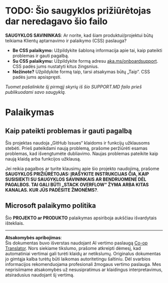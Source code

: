 <!--
CO_OP_TRANSLATOR_METADATA:
{
  "original_hash": "b7244261ee19497082edf33bcce64717",
  "translation_date": "2025-09-10T05:44:33+00:00",
  "source_file": "SUPPORT.md",
  "language_code": "lt"
}
-->
# TODO: Šio saugyklos prižiūrėtojas dar neredagavo šio failo

**SAUGYKLOS SAVININKAS**: Ar norite, kad šiam produktui/projektui būtų teikiama Klientų aptarnavimo ir palaikymo (CSS) paslauga?

- **Be CSS palaikymo:** Užpildykite šabloną informacija apie tai, kaip pateikti problemas ir gauti pagalbą.
- **Su CSS palaikymu:** Užpildykite formą adresu [aka.ms/onboardsupport](https://aka.ms/onboardsupport). CSS padės jums nustatyti kitus žingsnius.
- **Nežinote?** Užpildykite formą taip, tarsi atsakymas būtų „Taip“. CSS padės jums apsispręsti.

*Tuomet pašalinkite šį pirmąjį skyrių iš šio SUPPORT.MD failo prieš publikuodami savo saugyklą.*

# Palaikymas

## Kaip pateikti problemas ir gauti pagalbą  

Šis projektas naudoja „GitHub Issues“ klaidoms ir funkcijų užklausoms stebėti. Prieš pateikdami naują problemą, prašome peržiūrėti esamas problemas, kad išvengtumėte dubliavimo. Naujas problemas pateikite kaip naują klaidą arba funkcijos užklausą.

Jei reikia pagalbos ar turite klausimų apie šio projekto naudojimą, prašome **SAUGYKLOS PRIŽIŪRĖTOJAS: ĮRAŠYKITE INSTRUKCIJAS ČIA, KAIP SUSISIEKTI SU SAUGYKLOS SAVININKAIS AR BENDRUOMENE DĖL PAGALBOS. TAI GALI BŪTI „STACK OVERFLOW“ ŽYMA ARBA KITAS KANALAS. KUR JŪS PADĖSITE ŽMONĖMS?**.

## Microsoft palaikymo politika  

Šio **PROJEKTO ar PRODUKTO** palaikymas apsiriboja aukščiau išvardytais ištekliais.

---

**Atsakomybės apribojimas**:  
Šis dokumentas buvo išverstas naudojant AI vertimo paslaugą [Co-op Translator](https://github.com/Azure/co-op-translator). Nors siekiame tikslumo, prašome atkreipti dėmesį, kad automatiniai vertimai gali turėti klaidų ar netikslumų. Originalus dokumentas jo gimtąja kalba turėtų būti laikomas autoritetingu šaltiniu. Dėl svarbios informacijos rekomenduojama profesionali žmogaus vertimo paslauga. Mes neprisiimame atsakomybės už nesusipratimus ar klaidingus interpretavimus, atsiradusius naudojant šį vertimą.